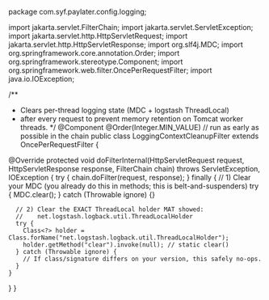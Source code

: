 package com.syf.paylater.config.logging;

import jakarta.servlet.FilterChain;
import jakarta.servlet.ServletException;
import jakarta.servlet.http.HttpServletRequest;
import jakarta.servlet.http.HttpServletResponse;
import org.slf4j.MDC;
import org.springframework.core.annotation.Order;
import org.springframework.stereotype.Component;
import org.springframework.web.filter.OncePerRequestFilter;
import java.io.IOException;

/**
 * Clears per-thread logging state (MDC + logstash ThreadLocal)
 * after every request to prevent memory retention on Tomcat worker threads.
 */
@Component
@Order(Integer.MIN_VALUE) // run as early as possible in the chain
public class LoggingContextCleanupFilter extends OncePerRequestFilter {

  @Override
  protected void doFilterInternal(HttpServletRequest request,
                                  HttpServletResponse response,
                                  FilterChain chain)
      throws ServletException, IOException {
    try {
      chain.doFilter(request, response);
    } finally {
      // 1) Clear your MDC (you already do this in methods; this is belt-and-suspenders)
      try { MDC.clear(); } catch (Throwable ignore) {}

      // 2) Clear the EXACT ThreadLocal holder MAT showed:
      //    net.logstash.logback.util.ThreadLocalHolder
      try {
        Class<?> holder = Class.forName("net.logstash.logback.util.ThreadLocalHolder");
        holder.getMethod("clear").invoke(null); // static clear()
      } catch (Throwable ignore) {
        // If class/signature differs on your version, this safely no-ops.
      }
    }
  }
}
